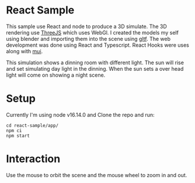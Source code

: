 # React Sample

This sample use React and node to produce a 3D simulate. The 3D rendering use [ThreeJS](https://threejs.org/) which uses WebGl. I created the models my self using blender and importing them into the scene using [gltf](https://www.khronos.org/gltf/). The web development was done using React and Typescript. React Hooks were uses along with [mui](https://mui.com/).

This simulation shows a dinning room with different light. The sun will rise and set simulating day light in the dinning. When the sun sets a over head light will come on showing a night scene. 

# Setup
Currently I'm using node v16.14.0 and 
Clone the repo and run:

```
cd react-sample/app/
npm ci
npm start
```

# Interaction
Use the mouse to orbit the scene and the mouse wheel to zoom in and out.
